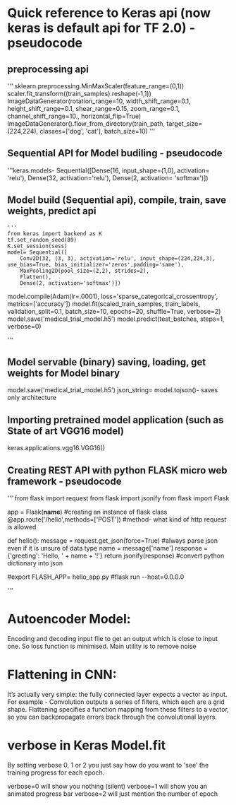 # Quick reference to Keras api (now keras is default api for TF 2.0) - pseudocode

## preprocessing api 
   '''
   sklearn.preprocessing.MinMaxScaler(feature_range=(0,1))
   scaler.fit_transform((train_samples).reshape(-1,1))
   ImageDataGenerator(rotation_range=10, width_shift_range=0.1, height_shift_range=0.1, shear_range=0.15, zoom_range=0.1, channel_shift_range=10., horizontal_flip=True)
   ImageDataGenerator().flow_from_directory(train_path, target_size=(224,224), classes=['dog', 'cat'], batch_size=10) 
  '''
                        
## Sequential API for Model budiling - pseudocode 
   '''keras.models- Sequential([Dense(16, input_shape=(1,0), activation= 'relu'),
                              Dense(32, activation='relu'),
                              Dense(2, activation= 'softmax')])
                  
##  Model build (Sequential api), compile, train, save weights, predict api 
	'''
	from keras import backend as K
    tf.set_random_seed(89)
    K.set_session(sess)
	model= Sequential([
        Conv2D(32, (3, 3), activation='relu', input_shape=(224,224,3), use_bias=True, bias_initializer='zeros',padding='same'),
        MaxPooling2D(pool_size=(2,2), strides=2),
        Flatten(),
        Dense(2, activation='softmax')])
   model.compile(Adam(lr=.0001), loss='sparse_categorical_crossentropy', metrics=['accuracy'])
   model.fit(scaled_train_samples, train_labels, validation_split=0.1, batch_size=10, epochs=20, shuffle=True, verbose=2)
   model.save('medical_trial_model.h5')
   model.predict(test_batches, steps=1, verbose=0)
	
   '''


## Model servable (binary) saving, loading, get weights for Model binary
   model.save('medical_trial_model.h5')
   json_string= model.tojson()- saves only architecture
    
   
## Importing pretrained model application (such as State of art VGG16 model)   
   keras.applications.vgg16.VGG16()

## Creating REST API with python FLASK micro web framework - pseudocode 

'''
from flask import request
from flask import jsonify
from flask import Flask

app = Flask(__name__) #creating an instance of flask class 
@app.route('/hello',methods=['POST']) #method- what kind of http request is allowed

def hello():
    message = request.get_json(force=True) #always parse json even if it is unsure of data type
    name = message['name']
    response = {'greeting': 'Hello, ' + name + '!'}
    return jsonify(response) #convert python dictionary into json
 
 
 #export FLASH_APP= hello_app.py
 #flask run --host=0.0.0.0

''' 

# Autoencoder Model: 
 Encoding and decoding input file to get an output which is close to input one. So loss function is minimised. Main utility is to remove noise

# Flattening in CNN:
 It’s actually very simple: the fully connected layer expects a vector as input. For example - Convolution outputs a series of filters, which each are a grid shape. Flattening specifies a function mapping from these filters to a vector, so you can backpropagate errors back through the convolutional layers.

# verbose in Keras Model.fit
By setting verbose 0, 1 or 2 you just say how do you want to 'see' the training progress for each epoch.

verbose=0 will show you nothing (silent)
verbose=1 will show you an animated progress bar 
verbose=2 will just mention the number of epoch 
